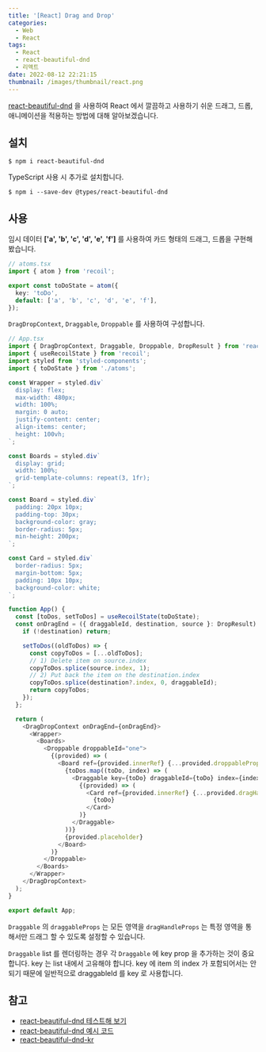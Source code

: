 ```yaml
---
title: '[React] Drag and Drop'
categories:
  - Web
  - React
tags:
  - React
  - react-beautiful-dnd
  - 리액트
date: 2022-08-12 22:21:15
thumbnail: /images/thumbnail/react.png
---
```


[react-beautiful-dnd](https://npmjs.com/package/react-beautiful-dnd) 을 사용하여 React 에서 깔끔하고 사용하기 쉬운 드래그, 드롭, 애니메이션을 적용하는 방법에 대해 알아보겠습니다.

## 설치

```shell
$ npm i react-beautiful-dnd
```

TypeScript 사용 시 추가로 설치합니다.

```shell
$ npm i --save-dev @types/react-beautiful-dnd
```

## 사용

임시 데이터 **['a', 'b', 'c', 'd', 'e', 'f']** 를 사용하여 카드 형태의 드래그, 드롭을 구현해봤습니다.

```ts
// atoms.tsx
import { atom } from 'recoil';

export const toDoState = atom({
  key: 'toDo',
  default: ['a', 'b', 'c', 'd', 'e', 'f'],
});
```

`DragDropContext`, `Draggable`, `Droppable` 를 사용하여 구성합니다.

```ts
// App.tsx
import { DragDropContext, Draggable, Droppable, DropResult } from 'react-beautiful-dnd';
import { useRecoilState } from 'recoil';
import styled from 'styled-components';
import { toDoState } from './atoms';

const Wrapper = styled.div`
  display: flex;
  max-width: 480px;
  width: 100%;
  margin: 0 auto;
  justify-content: center;
  align-items: center;
  height: 100vh;
`;

const Boards = styled.div`
  display: grid;
  width: 100%;
  grid-template-columns: repeat(3, 1fr);
`;

const Board = styled.div`
  padding: 20px 10px;
  padding-top: 30px;
  background-color: gray;
  border-radius: 5px;
  min-height: 200px;
`;

const Card = styled.div`
  border-radius: 5px;
  margin-bottom: 5px;
  padding: 10px 10px;
  background-color: white;
`;

function App() {
  const [toDos, setToDos] = useRecoilState(toDoState);
  const onDragEnd = ({ draggableId, destination, source }: DropResult) => {
    if (!destination) return;

    setToDos((oldToDos) => {
      const copyToDos = [...oldToDos];
      // 1) Delete item on source.index
      copyToDos.splice(source.index, 1);
      // 2) Put back the item on the destination.index
      copyToDos.splice(destination?.index, 0, draggableId);
      return copyToDos;
    });
  };

  return (
    <DragDropContext onDragEnd={onDragEnd}>
      <Wrapper>
        <Boards>
          <Droppable droppableId="one">
            {(provided) => (
              <Board ref={provided.innerRef} {...provided.droppableProps}>
                {toDos.map((toDo, index) => (
                  <Draggable key={toDo} draggableId={toDo} index={index}>
                    {(provided) => (
                      <Card ref={provided.innerRef} {...provided.dragHandleProps} {...provided.draggableProps}>
                        {toDo}
                      </Card>
                    )}
                  </Draggable>
                ))}
                {provided.placeholder}
              </Board>
            )}
          </Droppable>
        </Boards>
      </Wrapper>
    </DragDropContext>
  );
}

export default App;
```

`Draggable` 의 `draggableProps` 는 모든 영역을 `dragHandleProps` 는 특정 영역을 통해서만 드래그 할 수 있도록 설정할 수 있습니다.

`Draggable` list 를 렌더링하는 경우 각 `Draggable` 에 key prop 을 추가하는 것이 중요합니다. key 는 list 내에서 고유해야 합니다. key 에 item 의 index 가 포함되어서는 안되기 때문에 일반적으로 draggableId 를 key 로 사용합니다.

## 참고

- [react-beautiful-dnd 테스트해 보기](https://react-beautiful-dnd.netlify.app/iframe.html?id=board--simple)
- [react-beautiful-dnd 예시 코드](https://codesandbox.io/s/k260nyxq9v)
- [react-beautiful-dnd-kr](https://github.com/LeeHyungGeun/react-beautiful-dnd-kr)
